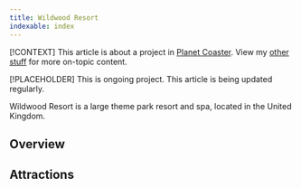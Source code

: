```yaml
---
title: Wildwood Resort
indexable: index
---
```


[!CONTEXT] This article is about a project in [Planet Coaster](https://planetcoaster.com). View my [other stuff](/) for more on-topic content.


[!PLACEHOLDER] This is ongoing project. This article is being updated regularly.

Wildwood Resort is a large theme park resort and spa, located in the United Kingdom.


## Overview

## Attractions